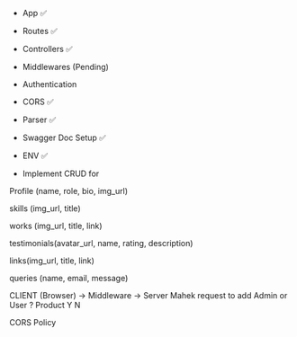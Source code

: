 - App ✅
- Routes ✅
- Controllers ✅
- Middlewares (Pending)
- Authentication
- CORS ✅
- Parser ✅
- Swagger Doc Setup ✅
- ENV ✅

- Implement CRUD for

Profile (name, role, bio, img_url)

skills (img_url, title)

works (img_url, title, link)

testimonials(avatar_url, name, rating, description)

links(img_url, title, link)

queries (name, email, message)

CLIENT (Browser) -> Middleware -> Server
Mahek request to add Admin or User ?
Product Y N

CORS Policy
